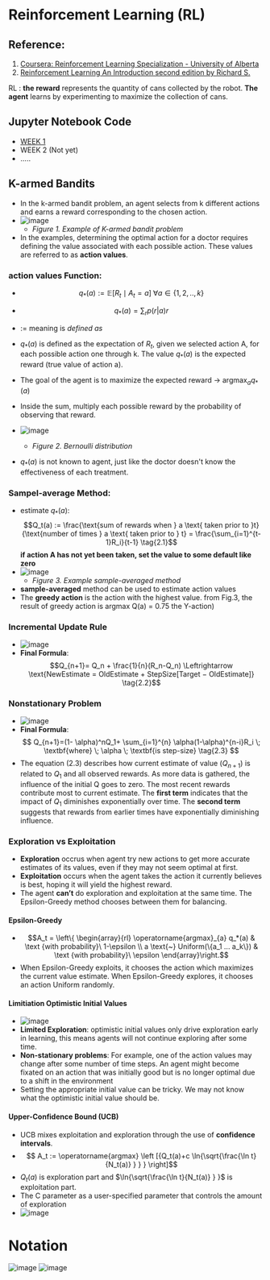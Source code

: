 # Reinforcement Learning (RL)
## Reference:
1. [Coursera: Reinforcement Learning Specialization - University of Alberta](https://www.coursera.org/programs/faculty-program-qaslr/specializations/reinforcement-learning) 
2. [Reinforcement Learning An Introduction second edition by Richard S.](https://d3c33hcgiwev3.cloudfront.net/Ph9QFZnEEemRfw7JJ0OZYA_808e8e7d9a544e1eb31ad11069d45dc4_RLbook2018.pdf?Expires=1711065600&Signature=acE3T19e2QKi6gu7CNwLkEDh2PbkTR8Z20V163Vn4-tVDXviK4G24oYbuIwkFIR~dcZXEgvGcgdBLk8kIuPf-YtWJ3JZqGaJ1quuCMQXKnO2au1NfTqSJCwfNLaYcud6Mxpmk7DU3Nq6EIcgCBI3cn6-wE1WYtEsH5Mo9uBdJdE_&Key-Pair-Id=APKAJLTNE6QMUY6HBC5A)

RL	: **the reward** represents the quantity of cans collected by the robot. **The agent** learns by experimenting to maximize the collection of cans.
## Jupyter Notebook Code
- [WEEK 1](https://github.com/Bintang-Satwika/StudyNotes-Literature/blob/191e3041246b7e9b444a48a8dc628e4a869d820e/RL_UAlberta/W1_Jupyter.ipynb)
- WEEK 2 (Not yet)
- .....
## K-armed Bandits
-  In the k-armed bandit problem, an agent selects from k different actions and earns a reward corresponding to the chosen action. 
- ![image](https://hackmd.io/_uploads/r11uO4dRa.png)
	- *Figure 1. Example of K-armed bandit problem*
- In the examples, determining the optimal action for a doctor requires defining the value associated with each possible action. These values are referred to as **action values**. 
### **action values Function:** 
- $$ q_*(a) := \mathbb{E}[R_t \mid A_t = a] \; \forall a \in \{1,2,..,k\}  $$
- $$  q_*(a) = \sum_r p(r|a)r \tag{2.0}$$ 
- := meaning is *defined as* 
- $q_*(a)$ is defined as the expectation of $R_t$, given we selected action A, for each possible action one through k. The value $q_*(a)$ is the expected reward  (true value of action a).
- The goal of the agent is to maximize the expected reward &rarr; $\operatorname{argmax}_{a} q_*(a)$
- Inside the sum, multiply each possible reward by the probability of observing that reward.
	
- ![image](https://hackmd.io/_uploads/Hy1zu4u0p.png)
	- *Figure 2. Bernoulli distribution*
- $q_*(a)$ is not known to agent, just like the doctor doesn't know the effectiveness of each treatment.
### **Sampel-average Method:**
- estimate  $q_*(a)$: $$Q_t(a) := \frac{\text{sum of rewards when } a \text{ taken prior to }t} {\text{number of times } a \text{ taken prior to } t} = \frac{\sum_{i=1}^{t-1}R_i}{t-1} \tag{2.1}$$
**if action A has not yet been taken, set the value to some default like zero**
- ![image](https://hackmd.io/_uploads/BJxUgxhFRa.png)
	- *Figure 3. Example sample-averaged method*
- **sample-averaged** method can be used to estimate action values
- The **greedy action** is the action with the highest value. from Fig.3, the result of greedy action is argmax Q(a) = 0.75 the Y-action)
###  Incremental Update Rule
- ![image](https://hackmd.io/_uploads/rkVNfnYC6.png)
- **Final Formula**: $$Q_{n+1}= Q_n + \frac{1}{n}(R_n-Q_n) \Leftrightarrow \text{NewEstimate = OldEstimate + StepSize[Target − OldEstimate]} \tag{2.2}$$

###  Nonstationary Problem
- ![image](https://hackmd.io/_uploads/HJRCcnYCT.png)
- **Final Formula**:$$ Q_{n+1}=(1- \alpha)^nQ_1+ \sum_{i=1}^{n} \alpha(1-\alpha)^{n-i}R_i \; \textbf{where} \; \alpha \;  \textbf{is step-size} \tag{2.3} $$
 - The equation (2.3) describes how current estimate of value $(Q_{n+1})$ is related to $Q_1$ and all observed rewards. As more data is gathered, the influence of the initial Q goes to zero. The most recent rewards contribute most to current estimate. The **first term** indicates that the impact of $Q_1$ diminishes exponentially over time. The **second term** suggests that rewards from earlier times have exponentially diminishing influence.
### Exploration vs Exploitation
- **Exploration** occrus when agent try new actions to get more accurate estimates of its values, even if they may not seem optimal at first.
- **Exploitation** occurs when the agent takes the action it currently believes is best, hoping it will yield the highest reward.
-  The agent **can’t** do exploration and exploitation at the same time. The Epsilon-Greedy method  chooses between them for balancing.
#### Epsilon-Greedy 
- $$A_t = \left\{ \begin{array}{rl} \operatorname{argmax}_{a} q_*(a) & \text {with probability}\ 1-\epsilon \\ a \text{~} Uniform(\{a_1 ... a_k\}) & \text {with probability}\ \epsilon \end{array}\right.$$
- When Epsilon-Greedy exploits, it chooses the action which maximizes the current value estimate. When Epsilon-Greedy explores, it chooses an action Uniform randomly.
#### Limitiation Optimistic Initial Values
- ![image](https://hackmd.io/_uploads/BJJ-fe410.png)
- **Limited Exploration**: optimistic initial values only drive exploration early in learning, this means agents will not continue exploring after some time.
- **Non-stationary problems**: For example, one of the action values may change after some number of time steps. An agent might become fixated on an action that was initially good but is no longer optimal due to a shift in the environment
- Setting the appropriate initial value can be tricky. We may not know what the optimistic initial value should be.

#### Upper-Confidence Bound (UCB) 
- UCB mixes exploitation and exploration through the use of **confidence intervals**.
- $$ A_t :=  \operatorname{argmax} \left [{Q_t(a)+c \ln{\sqrt{\frac{\ln t}{N_t(a)} } } } \right]$$
- $Q_t(a)$ is exploration part and $\ln{\sqrt{\frac{\ln t}{N_t(a)} } }$ is exploitation part.
- The C parameter as a user-specified parameter that controls the amount of exploration
- ![image](https://hackmd.io/_uploads/H12_Yx4J0.png)

# Notation
![image](https://hackmd.io/_uploads/ry5OvddA6.png)
![image](https://hackmd.io/_uploads/ry0FD__Ra.png)

